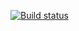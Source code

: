 [![Build status](https://ci.appveyor.com/api/projects/status/k2ha1c1uahmeyl9b?svg=true)](https://ci.appveyor.com/project/Shredder988/pageobjectv2-0)
